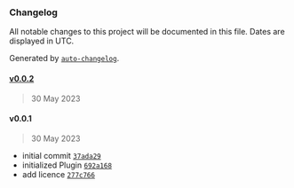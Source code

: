 ### Changelog

All notable changes to this project will be documented in this file. Dates are displayed in UTC.

Generated by [`auto-changelog`](https://github.com/CookPete/auto-changelog).

#### [v0.0.2](https://github.com/b-lack/lfb-regeneration_wildlife_impact_monitoring/compare/v0.0.1...v0.0.2)

> 30 May 2023

#### v0.0.1

> 30 May 2023

- initial commit [`37ada29`](https://github.com/b-lack/lfb-regeneration_wildlife_impact_monitoring/commit/37ada291c29b194135b02b77b73601965c06475b)
- initialized Plugin [`692a168`](https://github.com/b-lack/lfb-regeneration_wildlife_impact_monitoring/commit/692a168323822d8d8997784c1b2a30f171669066)
- add licence [`277c766`](https://github.com/b-lack/lfb-regeneration_wildlife_impact_monitoring/commit/277c76682bd1fdec50d4fad06f8d305e851fd9e1)
